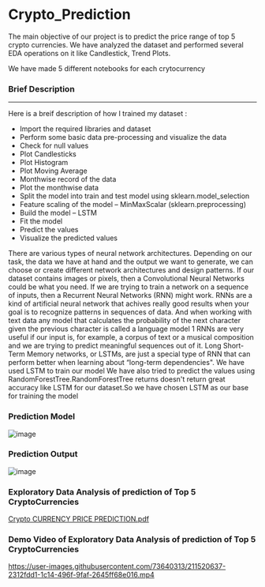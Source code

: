 # Crypto_Prediction
The main objective of our project is to predict the price range of top 5 crypto currencies. We have analyzed the dataset and performed several EDA operations on it like Candlestick, Trend Plots.

We have made 5 different notebooks for each crytocurrency

### Brief Description
***
Here is a breif description of how I trained my dataset :
*  Import the required libraries and dataset
*  Perform some basic data pre-processing and visualize the data
*  Check for null values
*  Plot Candlesticks
*  Plot Histogram
*  Plot Moving Average
*  Monthwise record of the data
*  Plot the monthwise data
*  Split the model into train and test model using sklearn.model_selection
*  Feature scaling of the model – MinMaxScalar (sklearn.preprocessing)
*   Build the model – LSTM
*  Fit the model
*  Predict the values
*  Visualize the predicted values


There are various types of neural network architectures. Depending on our task, the data we have at hand and the output we want to generate, we can choose or create different network architectures and design patterns. If our dataset contains images or pixels, then a Convolutional Neural Networks could be what you need. If we are trying to train a network on a sequence of inputs, then a Recurrent Neural Networks (RNN) might work. 
RNNs are a kind of artificial neural network that achives really good results when your goal is to recognize patterns in sequences of data. And when working with text data any model that calculates the probability of the next character given the previous character is called a language model 1
RNNs are very useful if our input is, for example, a corpus of text or a musical composition and we are trying to predict meaningful sequences out of it. Long Short-Term Memory networks, or LSTMs, are just a special type of RNN that can perform better when learning about “long-term dependencies".
We have used LSTM to train our model
We have also tried to predict the values using RandomForestTree.RandomForestTree returns doesn't return great accuracy like LSTM for our dataset.So we have chosen LSTM as our base for training the model

### Prediction Model
![image](https://user-images.githubusercontent.com/73640313/211518795-ab0fa419-daba-4f3d-9828-b491abe23e9a.png)

### Prediction Output
![image](https://user-images.githubusercontent.com/73640313/211518871-c0248be1-29a3-479f-be1b-716ba30510c1.png)

### Exploratory Data Analysis of prediction of Top 5 CryptoCurrencies
[Crypto CURRENCY PRICE PREDICTION.pdf](https://github.com/adithya-vedhamani/Crypto_Prediction/files/10381326/Crypto.CURRENCY.PRICE.PREDICTION.pdf)

### Demo Video of Exploratory Data Analysis of prediction of Top 5 CryptoCurrencies
https://user-images.githubusercontent.com/73640313/211520637-2312fdd1-1c14-496f-9faf-2645ff68e016.mp4

